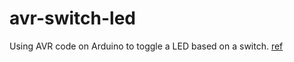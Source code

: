 # avr-switch-led
Using AVR code on Arduino to toggle a LED based on a switch. [ref](https://www.arduino.cc/en/Reference/PortManipulation)
